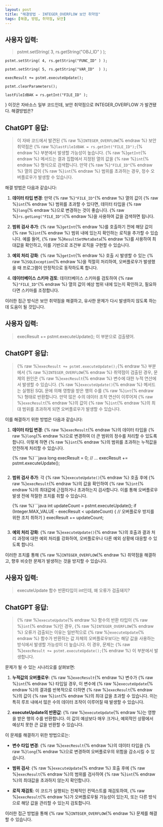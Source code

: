 ```yaml
---
layout: post
title: "해결방법 - INTEGER_OVERFLOW 보안 취약점"
tags: [해결, 방법, 취약점, 보안]
---
```


## 사용자 입력:
> 	pstmt.setString( 3, rs.getString("OBJ_ID"  ) );

	pstmt.setString( 4, rs.getString("FUNC_ID" ) );

	pstmt.setString( 5, rs.getString("VAR_ID"  ) );

	execResult += pstmt.executeUpdate(); 

	pstmt.clearParameters();

	lastFileIdBAK = rs.getInt("FILE_ID" );	

} 이것은 자바소스 일부 코드인데, 보안 취약점으로 INTEGER_OVERFLOW 가 발견됐다. 해결방법은?

## ChatGPT 응답:
> 이 자바 코드에서 발견된 {% raw %}`INTEGER_OVERFLOW`{% endraw %} 보안 취약점은 {% raw %}`lastFileIdBAK = rs.getInt("FILE_ID");`{% endraw %} 부분에서 발생할 가능성이 높습니다. {% raw %}`getInt`{% endraw %} 메서드는 결과 집합에서 지정된 열의 값을 {% raw %}`int`{% endraw %} 형식으로 검색합니다. 만약 {% raw %}`"FILE_ID"`{% endraw %} 열의 값이 {% raw %}`int`{% endraw %} 범위를 초과하는 경우, 정수 오버플로우가 발생할 수 있습니다.

해결 방법은 다음과 같습니다:

1. **데이터 타입 변경**: 만약 {% raw %}`"FILE_ID"`{% endraw %} 열의 값이 {% raw %}`int`{% endraw %} 범위를 초과할 수 있다면, 데이터 타입을 {% raw %}`long`{% endraw %}으로 변경하는 것이 좋습니다. {% raw %}`rs.getLong("FILE_ID")`{% endraw %}을 사용하여 값을 검색하면 됩니다.

2. **범위 검사 추가**: {% raw %}`getInt`{% endraw %}를 호출하기 전에 해당 값이 {% raw %}`int`{% endraw %} 범위 내에 있는지 확인하는 로직을 추가할 수 있습니다. 예를 들어, {% raw %}`ResultSetMetaData`{% endraw %}를 사용하여 최대값을 확인하고, 이를 기반으로 조건부 로직을 구현할 수 있습니다.

3. **예외 처리 강화**: {% raw %}`getInt`{% endraw %} 호출 시 발생할 수 있는 {% raw %}`SQLException`{% endraw %}을 적절히 처리하여, 오버플로우가 발생했을 때 프로그램이 안정적으로 동작하도록 합니다.

4. **데이터베이스 스키마 검토**: 데이터베이스 스키마를 검토하여 {% raw %}`"FILE_ID"`{% endraw %} 열의 값이 예상 범위 내에 있는지 확인하고, 필요하다면 스키마를 조정합니다.

이러한 접근 방식은 보안 취약점을 해결하고, 유사한 문제가 다시 발생하지 않도록 하는 데 도움이 될 것입니다.

## 사용자 입력:
> 	execResult += pstmt.executeUpdate();  이 부분으로 검출됐어.

## ChatGPT 응답:
> {% raw %}`execResult += pstmt.executeUpdate();`{% endraw %} 부분에서 {% raw %}`INTEGER_OVERFLOW`{% endraw %} 취약점이 검출된 경우, 문제의 원인은 {% raw %}`execResult`{% endraw %} 변수에 대한 누적 연산에서 발생할 수 있습니다. {% raw %}`executeUpdate()`{% endraw %} 메서드는 실행된 SQL 문에 의해 영향을 받은 행의 수를 {% raw %}`int`{% endraw %} 형태로 반환합니다. 만약 많은 수의 데이터 조작 연산이 이루어져 {% raw %}`execResult`{% endraw %}의 값이 {% raw %}`int`{% endraw %}의 최대 범위를 초과하게 되면 오버플로우가 발생할 수 있습니다.

이를 해결하기 위한 방법은 다음과 같습니다:

1. **데이터 타입 변경**: {% raw %}`execResult`{% endraw %}의 데이터 타입을 {% raw %}`long`{% endraw %}으로 변경하여 더 큰 범위의 정수를 처리할 수 있도록 합니다. 이렇게 하면 {% raw %}`int`{% endraw %}의 범위를 초과하는 누적값을 안전하게 처리할 수 있습니다.

   {% raw %}```java
   long execResult = 0;
   // ...
   execResult += pstmt.executeUpdate();
   ```{% endraw %}

2. **범위 검사 추가**: 각 {% raw %}`executeUpdate()`{% endraw %} 호출 후에 {% raw %}`execResult`{% endraw %}의 값을 확인하여 {% raw %}`int`{% endraw %}의 최대값에 근접하거나 초과하는지 검사합니다. 이를 통해 오버플로우 발생 전에 적절한 조치를 취할 수 있습니다.

   {% raw %}```java
   int updateCount = pstmt.executeUpdate();
   if (Integer.MAX_VALUE - execResult < updateCount) {
       // 오버플로우 방지를 위한 조치 취하기
   }
   execResult += updateCount;
   ```{% endraw %}

3. **예외 처리 강화**: {% raw %}`executeUpdate()`{% endraw %}의 호출과 결과 처리 과정에 대한 예외 처리를 강화하여, 오버플로우나 다른 예외 상황에 대응할 수 있도록 합니다.

이러한 조치를 통해 {% raw %}`INTEGER_OVERFLOW`{% endraw %} 취약점을 해결하고, 향후 비슷한 문제가 발생하는 것을 방지할 수 있습니다.

## 사용자 입력:
> executeUpdate 함수 반환타입이 int인데, 왜 오류가 검출돼지?

## ChatGPT 응답:
> {% raw %}`executeUpdate`{% endraw %} 함수의 반환 타입이 {% raw %}`int`{% endraw %}인 경우, {% raw %}`INTEGER_OVERFLOW`{% endraw %} 오류가 검출되는 이유는 일반적으로 {% raw %}`executeUpdate`{% endraw %} 함수가 반환하는 값 자체의 오버플로우보다는 해당 값을 사용하는 방식에서 발생할 가능성이 더 높습니다. 이 경우, 문제는 {% raw %}`execResult += pstmt.executeUpdate();`{% endraw %} 이 부분에서 발생합니다.

문제가 될 수 있는 시나리오를 살펴보면:

1. **누적값의 오버플로우**: {% raw %}`execResult`{% endraw %} 변수가 {% raw %}`int`{% endraw %} 타입일 경우, 이 변수에 {% raw %}`executeUpdate`{% endraw %}의 결과를 반복적으로 더하면 {% raw %}`execResult`{% endraw %}의 값이 {% raw %}`int`{% endraw %}의 최대 값을 초과할 수 있습니다. 이는 특히 루프 내에서 많은 수의 데이터 조작이 이루어질 때 발생할 수 있습니다.

2. **executeUpdate의 반환값**: {% raw %}`executeUpdate`{% endraw %}는 영향을 받은 행의 수를 반환합니다. 이 값이 예상보다 매우 크거나, 예외적인 상황에서 예상치 못한 큰 값을 반환할 수 있습니다.

이 문제를 해결하기 위한 방법으로는:

- **변수 타입 변경**: {% raw %}`execResult`{% endraw %}의 데이터 타입을 {% raw %}`long`{% endraw %}으로 변경하여 오버플로우의 위험을 감소시킬 수 있습니다.

- **범위 검사**: {% raw %}`executeUpdate`{% endraw %} 호출 후에 {% raw %}`execResult`{% endraw %}의 범위를 검사하여 {% raw %}`int`{% endraw %}의 최대값을 초과하지 않는지 확인합니다.

- **로직 재검토**: 이 코드가 실행되는 전체적인 컨텍스트를 재검토하여, {% raw %}`execResult`{% endraw %}가 오버플로우될 가능성이 있는지, 또는 다른 방식으로 해당 값을 관리할 수 있는지 검토합니다.

이러한 접근 방법을 통해 {% raw %}`INTEGER_OVERFLOW`{% endraw %} 문제를 해결할 수 있습니다.

